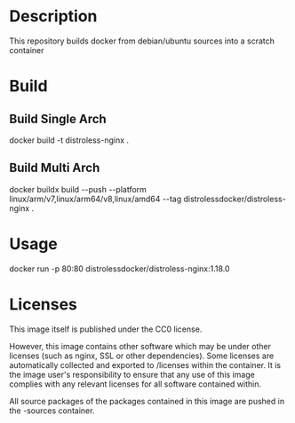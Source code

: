 # Description
This repository builds docker from debian/ubuntu sources into a scratch container

# Build

## Build Single Arch
docker build -t distroless-nginx  .

## Build Multi Arch
docker buildx build --push --platform linux/arm/v7,linux/arm64/v8,linux/amd64 --tag distrolessdocker/distroless-nginx  .

# Usage
docker run -p  80:80 distrolessdocker/distroless-nginx:1.18.0 

# Licenses

This image itself is published under the CC0 license.

 However,  this image contains other software which may be under other licenses (such as nginx, SSL or other dependencies). Some licenses are automatically collected and exported to /licenses within the container. It is the image user's responsibility to ensure that any use of this image complies with any relevant licenses for all software contained within.

All source packages of the packages contained in this image are pushed in the -sources container.
